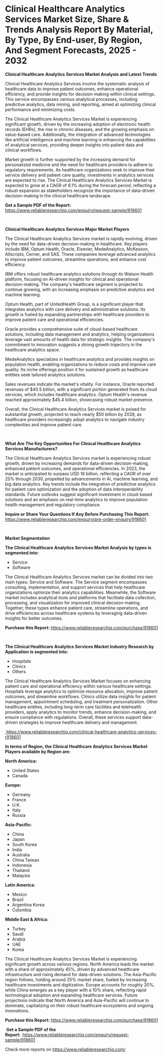 <p><h1>Clinical Healthcare Analytics Services Market Size, Share & Trends Analysis Report By Material, By Type, By End-user, By Region, And Segment Forecasts, 2025 - 2032</h1></p><p><strong>Clinical Healthcare Analytics Services Market Analysis and Latest Trends</strong></p>
<p><p>Clinical Healthcare Analytics Services involve the systematic analysis of healthcare data to improve patient outcomes, enhance operational efficiency, and provide insights for decision-making within clinical settings. This service encompasses various analytical processes, including predictive analytics, data mining, and reporting, aimed at optimizing clinical performance and minimizing costs.</p><p>The Clinical Healthcare Analytics Services Market is experiencing significant growth, driven by the increasing adoption of electronic health records (EHRs), the rise in chronic diseases, and the growing emphasis on value-based care. Additionally, the integration of advanced technologies like artificial intelligence and machine learning is enhancing the capabilities of analytical services, providing deeper insights into patient data and clinical workflows.</p><p>Market growth is further supported by the increasing demand for personalized medicine and the need for healthcare providers to adhere to regulatory requirements. As healthcare organizations seek to improve their service delivery and patient care quality, investments in analytics services are expected to rise. The Clinical Healthcare Analytics Services Market is expected to grow at a CAGR of 8.1% during the forecast period, reflecting a robust expansion as stakeholders recognize the importance of data-driven decision-making in the clinical healthcare landscape.</p></p>
<p><strong>Get a Sample PDF of the Report:&nbsp;</strong> <a href="https://www.reliableresearchiq.com/enquiry/request-sample/918601?utm_campaign=2802&utm_medium=2&utm_source=Github&utm_content=ia&utm_term=07032025&utm_id=clinical-healthcare-analytics-services">https://www.reliableresearchiq.com/enquiry/request-sample/918601</a></p>
<p>&nbsp;</p>
<p><strong>Clinical Healthcare Analytics Services Major Market Players</strong></p>
<p><p>The Clinical Healthcare Analytics Services market is rapidly evolving, driven by the need for data-driven decision-making in healthcare. Key players include IBM, Optum Health, Oracle, Elsevier, MedeAnalytics, McKesson, Allscripts, Cerner, and SAS. These companies leverage advanced analytics to improve patient outcomes, streamline operations, and enhance cost efficiency.</p><p>IBM offers robust healthcare analytics solutions through its Watson Health platform, focusing on AI-driven insights for clinical and operational decision-making. The company's healthcare segment is projected to continue growing, with an increasing emphasis on predictive analytics and machine learning.</p><p>Optum Health, part of UnitedHealth Group, is a significant player that integrates analytics with care delivery and administrative solutions. Its growth is fueled by expanding partnerships with healthcare providers to improve patient care and operational efficiencies.</p><p>Oracle provides a comprehensive suite of cloud-based healthcare solutions, including data management and analytics, helping organizations leverage vast amounts of health data for strategic insights. The company's commitment to innovation suggests a strong growth trajectory in the healthcare analytics space.</p><p>MedeAnalytics specializes in healthcare analytics and provides insights on population health, enabling organizations to reduce costs and improve care quality. Its niche offerings position it for sustained growth as healthcare entities seek tailored analytics solutions.</p><p>Sales revenues indicate the market's vitality. For instance, Oracle reported revenues of $40.5 billion, with a significant portion generated from its cloud services, which includes healthcare analytics. Optum Health's revenue reached approximately $45.4 billion, showcasing robust market presence.</p><p>Overall, the Clinical Healthcare Analytics Services market is poised for substantial growth, projected to reach nearly $50 billion by 2028, as healthcare providers increasingly adopt analytics to navigate industry complexities and improve patient care.</p></p>
<p>&nbsp;</p>
<p><strong>What Are The Key Opportunities For Clinical Healthcare Analytics Services Manufacturers?</strong></p>
<p><p>The Clinical Healthcare Analytics Services market is experiencing robust growth, driven by increasing demands for data-driven decision-making, enhanced patient outcomes, and operational efficiencies. In 2023, the market is anticipated to surpass USD 18 billion, reflecting a CAGR of over 25% through 2030, propelled by advancements in AI, machine learning, and big data analytics. Key trends include the integration of predictive analytics for patient care optimization and the adoption of data interoperability standards. Future outlooks suggest significant investment in cloud-based solutions and an emphasis on real-time analytics to improve population health management and regulatory compliance.</p></p>
<p><strong>Inquire or Share Your Questions If Any Before Purchasing This Report:</strong> <a href="https://www.reliableresearchiq.com/enquiry/pre-order-enquiry/918601?utm_campaign=2802&utm_medium=2&utm_source=Github&utm_content=ia&utm_term=07032025&utm_id=clinical-healthcare-analytics-services">https://www.reliableresearchiq.com/enquiry/pre-order-enquiry/918601</a></p>
<p>&nbsp;</p>
<p><strong>Market Segmentation</strong></p>
<p><strong>The Clinical Healthcare Analytics Services Market Analysis by types is segmented into:</strong></p>
<p><ul><li>Service</li><li>Software</li></ul></p>
<p><p>The Clinical Healthcare Analytics Services market can be divided into two main types: Service and Software. The Service segment encompasses consulting, implementation, and support services that help healthcare organizations optimize their analytics capabilities. Meanwhile, the Software market includes analytical tools and platforms that facilitate data collection, processing, and visualization for improved clinical decision-making. Together, these types enhance patient care, streamline operations, and drive efficiencies across healthcare systems by leveraging data-driven insights for better outcomes.</p></p>
<p><strong>Purchase this Report:&nbsp;</strong><a href="https://www.reliableresearchiq.com/purchase/918601?utm_campaign=2802&utm_medium=2&utm_source=Github&utm_content=ia&utm_term=07032025&utm_id=clinical-healthcare-analytics-services">https://www.reliableresearchiq.com/purchase/918601</a></p>
<p>&nbsp;</p>
<p><strong>The Clinical Healthcare Analytics Services Market Industry Research by Application is segmented into:</strong></p>
<p><ul><li>Hospitals</li><li>Clinics</li><li>Others</li></ul></p>
<p><p>The Clinical Healthcare Analytics Services Market focuses on enhancing patient care and operational efficiency within various healthcare settings. Hospitals leverage analytics to optimize resource allocation, improve patient outcomes, and streamline workflows. Clinics utilize data insights for patient management, appointment scheduling, and treatment personalization. Other healthcare entities, including long-term care facilities and telehealth providers, apply analytics to monitor trends, enhance decision-making, and ensure compliance with regulations. Overall, these services support data-driven strategies to improve healthcare delivery and management.</p></p>
<p><a href="https://www.reliableresearchiq.com/clinical-healthcare-analytics-services-r918601?utm_campaign=2802&utm_medium=2&utm_source=Github&utm_content=ia&utm_term=07032025&utm_id=clinical-healthcare-analytics-services">&nbsp;https://www.reliableresearchiq.com/clinical-healthcare-analytics-services-r918601</a></p>
<p><strong>In terms of Region, the Clinical Healthcare Analytics Services Market Players available by Region are:</strong></p>
<p>
    <p> <strong> North America: </strong>
        <ul>
            <li>United States</li>
            <li>Canada</li>
        </ul>
        </p> 
    <p> <strong> Europe: </strong>
        <ul>
            <li>Germany</li>
            <li>France</li>
            <li>U.K.</li>
            <li>Italy</li>
            <li>Russia</li>
        </ul>
        </p> 
    <p> <strong> Asia-Pacific: </strong>
        <ul>
            <li>China</li>
            <li>Japan</li>
            <li>South Korea</li>
            <li>India</li>
            <li>Australia</li>
            <li>China Taiwan</li>
            <li>Indonesia</li>
            <li>Thailand</li>
            <li>Malaysia</li>
        </ul>
        </p> 
    <p> <strong> Latin America: </strong>
        <ul>
            <li>Mexico</li>
            <li>Brazil</li>
            <li>Argentina Korea</li>
            <li>Colombia</li>
        </ul>
        </p> 
    <p> <strong> Middle East & Africa: </strong>
        <ul>
            <li>Turkey</li>
            <li>Saudi</li>
            <li>Arabia</li>
            <li>UAE</li>
            <li>Korea</li>
        </ul>
    </p>
    </p>
<p><p>The Clinical Healthcare Analytics Services Market is experiencing significant growth across various regions. North America leads the market with a share of approximately 45%, driven by advanced healthcare infrastructure and rising demand for data-driven solutions. The Asia-Pacific region follows, holding around 25% market share, fueled by increasing healthcare investments and digitization. Europe accounts for roughly 20%, while China emerges as a key player with a 10% share, reflecting rapid technological adoption and expanding healthcare services. Future projections indicate that North America and Asia-Pacific will continue to dominate, capitalizing on their robust healthcare ecosystems and ongoing innovations.</p></p>
<p><strong>Purchase this Report: </strong><a href="https://www.reliableresearchiq.com/purchase/918601?utm_campaign=2802&utm_medium=2&utm_source=Github&utm_content=ia&utm_term=07032025&utm_id=clinical-healthcare-analytics-services">https://www.reliableresearchiq.com/purchase/918601</a></p>
<p>&nbsp;<strong>Get a Sample PDF of the Report:&nbsp;&nbsp;</strong><a href="https://www.reliableresearchiq.com/enquiry/request-sample/918601?utm_campaign=2802&utm_medium=2&utm_source=Github&utm_content=ia&utm_term=07032025&utm_id=clinical-healthcare-analytics-services">https://www.reliableresearchiq.com/enquiry/request-sample/918601</a></p>
<p><strong></strong></p>
<p>Check more reports on <a href="https://www.reliableresearchiq.com/?utm_campaign=2802&utm_medium=2&utm_source=Github&utm_content=ia&utm_term=07032025&utm_id=clinical-healthcare-analytics-services">https://www.reliableresearchiq.com/</a></p>